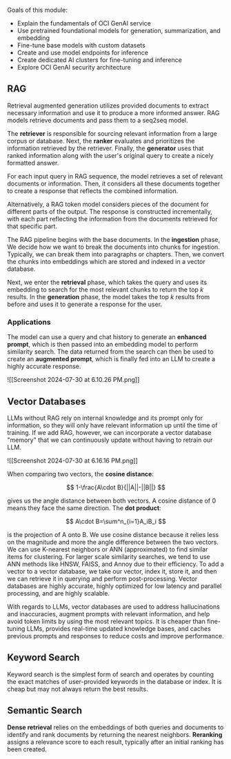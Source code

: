 Goals of this module:

- Explain the fundamentals of OCI GenAI service
- Use pretrained foundational models for generation, summarization, and embedding
- Fine-tune base models with custom datasets
- Create and use model endpoints for inference
- Create dedicated AI clusters for fine-tuning and inference
- Explore OCI GenAI security architecture

## RAG

Retrieval augmented generation utilizes provided documents to extract necessary information and use it to produce a more informed answer. RAG models retrieve documents and pass them to a seq2seq model.

The **retriever** is responsible for sourcing relevant information from a large corpus or database. Next, the **ranker** evaluates and prioritizes the information retrieved by the retriever. Finally, the **generator** uses that ranked information along with the user's original query to create a nicely formatted answer.

For each input query in RAG sequence, the model retrieves a set of relevant documents or information. Then, it considers all these documents together to create a response that reflects the combined information.

Alternatively, a RAG token model considers pieces of the document for different parts of the output. The response is constructed incrementally, with each part reflecting the information from the documents retrieved for that specific part.

The RAG pipeline begins with the base documents. In the **ingestion** phase, We decide how we want to break the documents into chunks for ingestion. Typically, we can break them into paragraphs or chapters. Then, we convert the chunks into embeddings which are stored and indexed in a vector database.

Next, we enter the **retrieval** phase, which takes the query and uses its embedding to search for the most relevant chunks to return the top $k$ results. In the **generation** phase, the model takes the top $k$ results from before and uses it to generate a response for the user.

### Applications

The model can use a query and chat history to generate an **enhanced prompt**, which is then passed into an embedding model to perform similarity search. The data returned from the search can then be used to create an **augmented prompt**, which is finally fed into an LLM to create a highly accurate response.

![[Screenshot 2024-07-30 at 6.10.26 PM.png]]

## Vector Databases

LLMs without RAG rely on internal knowledge and its prompt only for information, so they will only have relevant information up until the time of training. If we add RAG, however, we can incorporate a vector database "memory" that we can continuously update without having to retrain our LLM.

![[Screenshot 2024-07-30 at 6.16.16 PM.png]]

When comparing two vectors, the **cosine distance**:

$$
1-\frac{A\cdot B}{||A||-||B||}
$$

gives us the angle distance between both vectors. A cosine distance of 0 means they face the same direction. The **dot product**:

$$
A\cdot B=\sum^n_{i=1}A_iB_i
$$

is the projection of A onto B. We use cosine distance because it relies less on the magnitude and more the angle difference between the two vectors. We can use K-nearest neighbors or ANN (approximated) to find similar items for clustering. For larger scale similarity searches, we tend to use ANN methods like HNSW, FAISS, and Annoy due to their efficiency. To add a vector to a vector database, we take our vector, index it, store it, and then we can retrieve it in querying and perform post-processing. Vector databases are highly accurate, highly optimized for low latency and parallel processing, and are highly scalable.

With regards to LLMs, vector databases are used to address hallucinations and inaccuracies, augment prompts with relevant information, and help avoid token limits by using the most relevant topics. It is cheaper than fine-tuning LLMs, provides real-time updated knowledge bases, and caches previous prompts and responses to reduce costs and improve performance.

## Keyword Search

Keyword search is the simplest form of search and operates by counting the exact matches of user-provided keywords in the database or index. It is cheap but may not always return the best results.

## Semantic Search
**Dense retrieval** relies on the embeddings of both queries and documents to identify and rank documents by returning the nearest neighbors. **Reranking** assigns a relevance score to each result, typically after an initial ranking has been created.